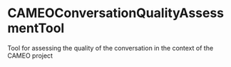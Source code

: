 # CAMEOConversationQualityAssessmentTool
Tool for assessing the quality of the conversation in the context of the CAMEO project
